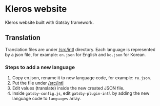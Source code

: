 
# Kleros website
Kleros website built with Gatsby framework.

## Translation
Translation files are under [/src/intl](https://github.com/kleros/website/tree/master/src/intl) directory. Each language is represented by a json file, for example: `en.json` for English and `ko.json` for Korean.

### Steps to add a new language
1. Copy en.json, rename it to new language code, for example: `ru.json`.
2. Put the file under [/src/intl](https://github.com/kleros/website/tree/master/src/intl)
3. Edit values (translate) inside the new created JSON file.
4. Inside `gatsby-config.js`, edit `gatsby-plugin-intl` by adding the new language code to `languages` array.
